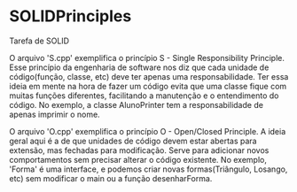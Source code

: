 # SOLIDPrinciples
Tarefa de SOLID

O arquivo 'S.cpp' exemplifica o princípio S - Single Responsibility Principle.
Esse princípio da engenharia de software nos diz que cada unidade de código(função, classe, etc) deve ter apenas uma responsabilidade.
Ter essa ideia em mente na hora de fazer um código evita que uma classe fique com muitas funções diferentes, facilitando a manutenção e o entendimento do código.
No exemplo, a classe AlunoPrinter tem a responsabilidade de apenas imprimir o nome.

O arquivo 'O.cpp' exemplifica o princípio O - Open/Closed Principle.
A ideia geral aqui é a de que unidades de código devem estar abertas para extensão, mas fechadas para modificação.
Serve para adicionar novos comportamentos sem precisar alterar o código existente.
No exemplo, 'Forma' é uma interface, e podemos criar novas formas(Triângulo, Losango, etc) sem modificar o main ou a função desenharForma.
